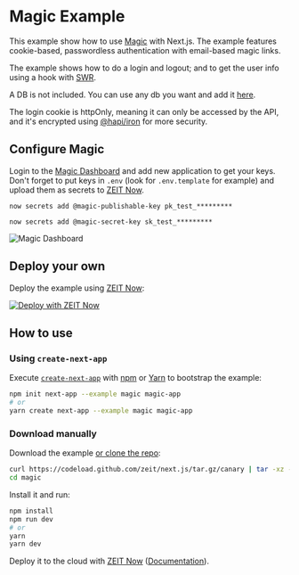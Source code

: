 # Magic Example

This example show how to use [Magic](https://magic.link) with Next.js. The example features cookie-based, passwordless authentication with email-based magic links.

The example shows how to do a login and logout; and to get the user info using a hook with [SWR](https://swr.now.sh).

A DB is not included. You can use any db you want and add it [here](/lib/user.js).

The login cookie is httpOnly, meaning it can only be accessed by the API, and it's encrypted using [@hapi/iron](https://hapi.dev/family/iron) for more security.

## Configure Magic

Login to the [Magic Dashboard](https://dashboard.magic.link/) and add new application to get your keys. Don't forget to put keys in `.env` (look for `.env.template` for example) and upload them as secrets to [ZEIT Now](https://zeit.co/now).

```
now secrets add @magic-publishable-key pk_test_*********
```

```
now secrets add @magic-secret-key sk_test_*********
```

![Magic Dashboard](https://gblobscdn.gitbook.com/assets%2F-M1XNjqusnKyXZc7t7qQ%2F-M3HsSftOAghkNs-ttU3%2F-M3HsllfdwdDmeFXBK3U%2Fdashboard-pk.png?alt=media&token=4d6e7543-ae20-4355-951c-c6421b8f1b5f)

## Deploy your own

Deploy the example using [ZEIT Now](https://zeit.co/now):

[![Deploy with ZEIT Now](https://zeit.co/button)](https://zeit.co/new/project?template=https://github.com/zeit/next.js/tree/canary/examples/magic)

## How to use

### Using `create-next-app`

Execute [`create-next-app`](https://github.com/zeit/next.js/tree/canary/packages/create-next-app) with [npm](https://docs.npmjs.com/cli/init) or [Yarn](https://yarnpkg.com/lang/en/docs/cli/create/) to bootstrap the example:

```bash
npm init next-app --example magic magic-app
# or
yarn create next-app --example magic magic-app
```

### Download manually

Download the example [or clone the repo](https://github.com/zeit/next.js):

```bash
curl https://codeload.github.com/zeit/next.js/tar.gz/canary | tar -xz --strip=2 next.js-canary/examples/magic
cd magic
```

Install it and run:

```bash
npm install
npm run dev
# or
yarn
yarn dev
```

Deploy it to the cloud with [ZEIT Now](https://zeit.co/import?filter=next.js&utm_source=github&utm_medium=readme&utm_campaign=next-example) ([Documentation](https://nextjs.org/docs/deployment)).
